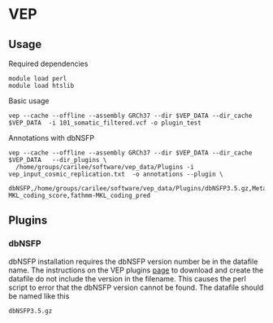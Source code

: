 # VEP
## Usage
Required dependencies
```
module load perl
module load htslib
```
Basic usage
```
vep --cache --offline --assembly GRCh37 --dir $VEP_DATA --dir_cache $VEP_DATA  -i 101_somatic_filtered.vcf -o plugin_test 
```
Annotations with dbNSFP
```
vep --cache --offline --assembly GRCh37 --dir $VEP_DATA --dir_cache $VEP_DATA   --dir_plugins \
  /home/groups/carilee/software/vep_data/Plugins -i vep_input_cosmic_replication.txt  -o annotations --plugin \
  dbNSFP,/home/groups/carilee/software/vep_data/Plugins/dbNSFP3.5.gz,MetaLR_score,MetaLR_pred,fathmm-MKL_coding_score,fathmm-MKL_coding_pred
```
## Plugins
### dbNSFP
dbNSFP installation requires the dbNSFP version number be in the datafile name. 
The instructions on the VEP plugins 
[page](https://uswest.ensembl.org/info/docs/tools/vep/script/vep_plugins.html)
to download and create the datafile do not include the version in the filename.
This causes the perl script to error that the dbNSFP version cannot be found.
The datafile should be named like this
```
dbNSFP3.5.gz
```
